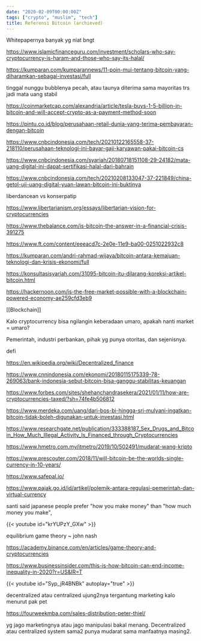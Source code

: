 ```yaml
---
date: "2020-02-09T00:00:00Z"
tags: ["crypto", "muslim", "tech"]
title: Referensi Bitcoin (archieved)
---
```


Whitepapernya banyak yg niat bngt

https://www.islamicfinanceguru.com/investment/scholars-who-say-cryptocurrency-is-haram-and-those-who-say-its-halal/

https://kumparan.com/kumparannews/11-poin-mui-tentang-bitcoin-yang-diharamkan-sebagai-investasi/full

tinggal nunggu bubblenya pecah, atau taunya diterima sama mayoritas trs jadi mata uang stabil

https://coinmarketcap.com/alexandria/article/tesla-buys-1-5-billion-in-bitcoin-and-will-accept-crypto-as-a-payment-method-soon

https://pintu.co.id/blog/perusahaan-retail-dunia-yang-terima-pembayaran-dengan-bitcoin

https://www.cnbcindonesia.com/tech/20210122165558-37-218110/perusahaan-teknologi-ini-bayar-gaji-karyawan-pakai-bitcoin-cs

https://www.cnbcindonesia.com/syariah/20180718151108-29-24182/mata-uang-digital-ini-dapat-sertifikasi-halal-dari-bahrain

https://www.cnbcindonesia.com/tech/20210208133047-37-221849/china-getol-uji-uang-digital-yuan-lawan-bitcoin-ini-buktinya

 

liberdancean vs konserpatip

https://www.libertarianism.org/essays/libertarian-vision-for-cryptocurrencies

https://www.thebalance.com/is-bitcoin-the-answer-in-a-financial-crisis-391275

https://www.ft.com/content/eeeacd7c-2e0e-11e9-ba00-0251022932c8

https://kumparan.com/andri-rahmad-wijaya/bitcoin-antara-kemajuan-teknologi-dan-krisis-ekonomi/full

https://konsultasisyariah.com/31095-bitcoin-itu-dilarang-koreksi-artikel-bitcoin.html

https://hackernoon.com/is-the-free-market-possible-with-a-blockchain-powered-economy-ae259cfd3eb9

[[Blockchain]]

 

Kalo cryptocurrency bisa ngilangin keberadaan umaro, apakah nanti market = umaro?

Pemerintah, industri perbankan, pihak yg punya otoritas, dan sejenisnya.

defi 

https://en.wikipedia.org/wiki/Decentralized_finance

https://www.cnnindonesia.com/ekonomi/20180115175339-78-269063/bank-indonesia-sebut-bitcoin-bisa-ganggu-stabilitas-keuangan

https://www.forbes.com/sites/shehanchandrasekera/2021/01/11/how-are-cryptocurrencies-taxed/?sh=74fe4b506812

https://www.merdeka.com/uang/dari-bos-bi-hingga-sri-mulyani-ingatkan-bitcoin-tidak-boleh-digunakan-untuk-investasi.html

https://www.researchgate.net/publication/333388187_Sex_Drugs_and_Bitcoin_How_Much_Illegal_Activity_Is_Financed_through_Cryptocurrencies

https://www.hmetro.com.my/itmetro/2019/10/502491/mudarat-wang-kripto

https://www.prescouter.com/2018/11/will-bitcoin-be-the-worlds-single-currency-in-10-years/

https://www.safepal.io/

https://www.pajak.go.id/id/artikel/polemik-antara-regulasi-pemerintah-dan-virtual-currency

santi said japanese people prefer "how you make money" than "how much money you make", 

{{< youtube id="krYUPzY_GXw" >}}

equilibrium game theory ~ john nash

https://academy.binance.com/en/articles/game-theory-and-cryptocurrencies 

https://www.businessinsider.com/this-is-how-bitcoin-can-end-income-inequality-in-2020?r=US&IR=T

{{< youtube id="Syp_jR4BNBk" autoplay="true" >}}

decentralized atau centralized ujung2nya tergantung marketing kalo menurut pak pet

https://fourweekmba.com/sales-distribution-peter-thiel/

yg jago marketingnya atau jago manipulasi bakal menang. Decentralized atau centralized system sama2 punya mudarat sama manfaatnya masing2. 
